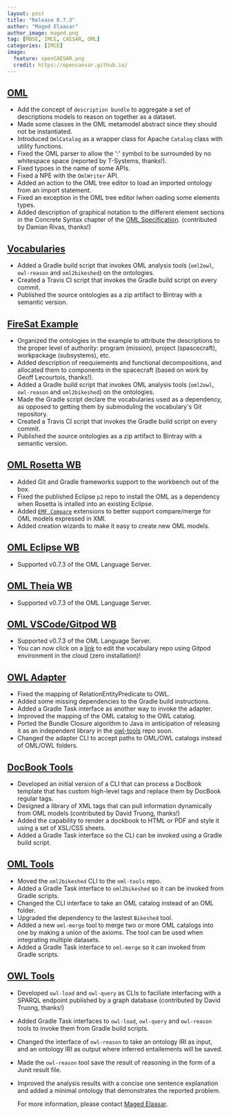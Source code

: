 ```yaml
---
layout: post
title: "Release 0.7.3"
author: "Maged Elaasar"
author_image: maged.png
tag: [MBSE, IMCE, CAESAR, OML]
categories: [IMCE]
image:
  feature: openCAESAR.png
  credit: https://opencaesar.github.io/
---
```


## [OML](https://github.com/opencaesar/oml)
* Add the concept of `description bundle` to aggregate a set of descriptions models to reason on together as a dataset.
* Made some classes in the OML metamodel abstract since they should not be instantiated.
* Introduced `OmlCatalog` as a wrapper class for Apache `Catalog` class with  utility functions.
* Fixed the OML parser to allow the ':' symbol to be surrounded by no whitespace space (reported by T-Systems, thanks!).
* Fixed typoes in the name of some APIs.
* Fixed a NPE with the `OmlWriter` API.
* Added an action to the OML tree editor to load an imported ontology from an import statement.
* Fixed an exception in the OML tree editor lwhen oading some elements types.
* Added description of graphical notation to the different element sections in the Concrete Syntax chapter of the [OML Specification](https://opencaesar.github.io/oml/). (contributed by Damian Rivas, thanks!)
	
## [Vocabularies](https://github.com/opencaesar/vocabularies)
* Added a Gradle build script that invokes OML analysis tools (`oml2owl`, `owl-reason` and `oml2bikeshed`) on the ontologies.
* Created a Travis CI script that invokes the Gradle build script on every commit.
* Published the source ontologies as a zip artifact to Bintray with a semantic version.

## [FireSat Example](https://github.com/opencaesar/example-firesat)
* Organized the ontologies in the example to attribute the descriptions to the proper level of authority: program (mission), project (spascecraft), workpackage (subsystems), etc.
* Added description of reequiements and functional decompositions, and allocated them to components in the spacecraft (based on work by Geoff Lecourtois, thanks!).
* Added a Gradle build script that invokes OML analysis tools (`oml2owl`, `owl-reason` and `oml2bikeshed`) on the ontologies.
* Made the Gradle script declare the vocabularies used as a dependency, as opposed to getting them by submoduling the vocabulary's Git repository.
* Created a Travis CI script that invokes the Gradle build script on every commit.
* Published the source ontologies as a zip artifact to Bintray with a semantic version.

## [OML Rosetta WB](https://github.com/opencaesar/oml-rosetta)
* Added Git and Gradle frameworks support to the workbench out of the box.
* Fixed the published Eclipse `p2` repo to install the OML as a dependency when Rosetta is intalled into an existing Eclipse.
* Added [`EMF Compare`](https://www.eclipse.org/emf/compare/) extensions to better support compare/merge for OML models expressed in XMI.
* Added creation wizards to make it easy to create new OML models.

## [OML Eclipse WB](https://github.com/opencaesar/oml-eclipse)
* Supported v0.7.3 of the OML Language Server.

## [OML Theia WB](https://github.com/opencaesar/oml-theia)
* Supported v0.7.3 of the OML Language Server.

## [OML VSCode/Gitpod WB](https://github.com/opencaesar/oml-vscode)
* Supported v0.7.3 of the OML Language Server.
* You can now click on a [link](https://gitpod.io/#https://github.com/opencaesar/vocabularies) to edit the vocabulary repo using Gitpod environment in the cloud (zero installation)!
	
## [OWL Adapter](https://github.com/opencaesar/owl-adapter)
* Fixed the mapping of RelationEntityPredicate to OWL.
* Added some missing dependencies to the Gradle build instructions.
* Added a Gradle Task interface as another way to invoke the adapter.
* Improved the mapping of the OML catalog to the OWL catalog.
* Ported the Bundle Closure algorithm to Java in anticipation of releasing it as an independent library in the [owl-tools](https://github.com/opencaesar/owl-tools) repo soon.
* Changed the adapter CLI to accept paths to OML/OWL catalogs instead of OML/OWL folders.

## [DocBook Tools](https://github.com/opencaesar/docbook-tools)
* Developed an initial version of a CLI that can process a DocBook template that has custom high-level tags and replace them by DocBook regular tags.
* Designed a library of XML tags that can pull information dynamically from OML models (contributed by David Truong, thanks!)
* Added the capability to render a dockbook to HTML or PDF and style it using a set of XSL/CSS sheets.
* Added a Gradle Task interface so the CLI can be invoked using a Gradle build script.
 	
## [OML Tools](https://github.com/opencaesar/oml-tools)
* Moved the `oml2bikeshed` CLI to the `oml-tools` repo.
* Added a Gradle Task interface to `oml2bikeshed` so it can be invoked from Gradle scripts.
* Changed the CLI interface to take an OML catalog instead of an OML folder.
* Upgraded the dependency to the lastest `Bikeshed` tool.
* Added a new `oml-merge` tool to merge two or more OML catalogs into one by making a union of the axioms. The tool can be used when integrating multiple datasets.
* Added a Gradle Task interface to `oml-merge` so it can invoked from Gradle scripts.
	
## [OWL Tools](https://github.com/opencaesar/owl-tools)
* Developed `owl-load` and `owl-query` as CLIs to faciliate interfacing with a SPARQL endpoint published by a graph database (contributed by David Truong, thanks!) 
* Added Gradle Task interfaces to `owl-load`, `owl-query` and `owl-reason` tools to invoke them from Gradle build scripts.
* Changed the interface of `owl-reason` to take an ontology IRI as input, and an ontology IRI as output where inferred entailements will be saved.
* Made the `owl-reason` tool save the result of reasoning in the form of a Junit result file.
* Improved the analysis results with a concise one sentence explanation and added a minimal ontology that demonstrates the reported problem.
	
  
  For more information, please contact [Maged Elaasar](https://opencaesar.github.io/contributors/Maged%20Elaasar.html).